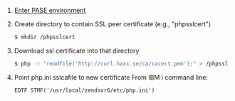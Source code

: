 1. [Enter PASE environment](enter-pase-environment.md)
2. Create directory to contain SSL peer certificate (e.g., "phpsslcert")

    ```bash
    $ mkdir /phpsslcert
    ```

3. Download ssl certificate into that directory
    ```bash
    $ php -r "readfile('http://curl.haxx.se/ca/cacert.pem');" > /phpsslcert/cert.pem
    ```

4. Point php.ini sslcafile to new certificate
    From IBM i command line:
    ```
    EDTF STMF('/usr/local/zendsvr6/etc/php.ini')
    ```